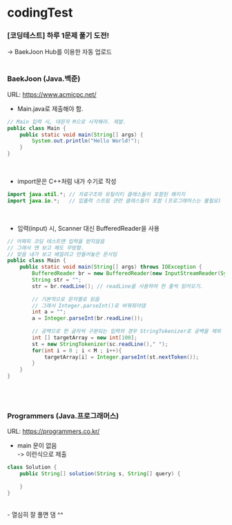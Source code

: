 # codingTest
### [코딩테스트] 하루 1문제 풀기 도전! <br>
-> BaekJoon Hub를 이용한 자동 업로드
<br><br>

### BaekJoon (Java.백준)
URL: https://www.acmicpc.net/

- Main.java로 제출해야 함.
~~~ java
// Main 입력 시, 대문자 M으로 시작해라. 제발.
public class Main {
	public static void main(String[] args) {
		System.out.println("Hello World!");
	}
}
~~~
<br>

- import문은 C++처럼 내가 수기로 작성
~~~ java
import java.util.*; // 자료구조와 유틸리티 클래스들이 포함된 패키지
import java.io.*;   // 입출력 스트림 관련 클래스들이 포함 (프로그래머스는 불필요)
~~~
<br>

- 입력(input) 시, Scanner 대신 BufferedReader을 사용
~~~ java
// 어짜피 코딩 테스트땐 입력을 받지않음
// 그래서 얜 보고 해도 무방함.
// 맞음 내가 보고 배낄려고 만들어놓은 문서임
public class Main {
	public static void main(String[] args) throws IOException {
	    BufferedReader br = new BufferedReader(new InputStreamReader(System.in));
	    String str = "";
	    str = br.readLine(); // readLine을 사용하여 한 줄씩 읽어오기.
	    
	    // 기본적으로 문자열로 읽음
	    // 그래서 Integer.parseInt()로 바꿔줘야댐
	    int a = "";
	    a = Integer.parseInt(br.readLine());
	    
	    // 공백으로 한 글자씩 구분되는 입력의 경우 StringTokenizer로 공백을 제외
	    int [] targetArray = new int[100];
	    st = new StringTokenizer(sc.readLine()," ");
	    for(int i = 0 ; i < M ; i++){
	        targetArray[i] = Integer.parseInt(st.nextToken());
	    }
	}
}
~~~
<br><br>

### Programmers (Java.프로그래머스)
URL: https://programmers.co.kr/

- main 문이 없음 <br>
-> 이런식으로 제출
~~~ java
class Solution {
    public String[] solution(String s, String[] query) {
    
    }
}
~~~
<br>
- 열심히 잘 풀면 댐 ^^